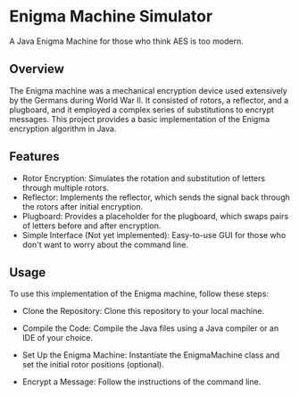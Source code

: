 # Enigma Machine Simulator
A Java Enigma Machine for those who think AES is too modern.

## Overview

The Enigma machine was a mechanical encryption device used extensively by the Germans during World War II. It consisted of rotors, a reflector, and a plugboard, and it employed a complex series of substitutions to encrypt messages. This project provides a basic implementation of the Enigma encryption algorithm in Java.

## Features
  - Rotor Encryption: Simulates the rotation and substitution of letters through multiple rotors.
  - Reflector: Implements the reflector, which sends the signal back through the rotors after initial encryption.
  - Plugboard: Provides a placeholder for the plugboard, which swaps pairs of letters before and after encryption.
  - Simple Interface (Not yet implemented): Easy-to-use GUI for those who don't want to worry about the command line.

## Usage

To use this implementation of the Enigma machine, follow these steps:
- Clone the Repository: Clone this repository to your local machine.

- Compile the Code: Compile the Java files using a Java compiler or an IDE of your choice.

- Set Up the Enigma Machine: Instantiate the EnigmaMachine class and set the initial rotor positions (optional).

- Encrypt a Message: Follow the instructions of the command line.
